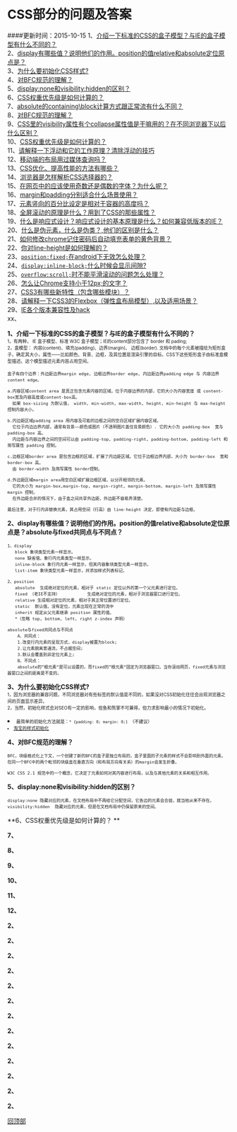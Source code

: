 <a name='回顶部'></a>  
# CSS部分的问题及答案
####更新时间：2015-10-15
1、[介绍一下标准的CSS的盒子模型？与IE的盒子模型有什么不同的？](#1)   
2、[display有哪些值？说明他们的作用。position的值relative和absolute定位原点是？](#2)  
3、[为什么要初始化CSS样式?](#3)  
4、[对BFC规范的理解？](#4)    
5、[display:none和visibility:hidden的区别？](#5)    
6、[CSS权重优先级是如何计算的？ ](#6)   
7、[absolute的containing\block计算方式跟正常流有什么不同？](#7)  
8、[对BFC规范的理解？](#8)  
9、[CSS里的visibility属性有个collapse属性值是干嘛用的？在不同浏览器下以后什么区别？](#9)  
10、[CSS权重优先级是如何计算的？](#10)   
11、[请解释一下浮动和它的工作原理？清除浮动的技巧](#11)   
12、[移动端的布局用过媒体查询吗？](#12)  
13、[CSS优化、提高性能的方法有哪些？](#13)  
14、[浏览器是怎样解析CSS选择器的？](#14)  
15、[在网页中的应该使用奇数还是偶数的字体？为什么呢？](#15)  
16、[margin和padding分别适合什么场景使用？](#16)  
17、[元素竖向的百分比设定是相对于容器的高度吗？](#17)  
18、[全屏滚动的原理是什么？用到了CSS的那些属性？](#18)  
19、[什么是响应式设计？响应式设计的基本原理是什么？如何兼容低版本的IE？](#19)  
20、[什么是伪元素，什么是伪类？,他们的区别是什么？](#20)  
21、[如何修改chrome记住密码后自动填充表单的黄色背景？](#21)  
22、[你对line-height是如何理解的？](#22)  
23、[`position:fixed;`在android下无效怎么处理？](#23)  
24、[`display:inline-block;`什么时候会显示间隙?](#24)  
25、[`overflow:scroll;`时不能平滑滚动的问题怎么处理？](#25)  
26、[怎么让Chrome支持小于12px;的文字？](#26)  
27、[CSS3有哪些新特性（包含哪些模块）？](#27)  
28、[请解释一下CSS3的Flexbox（弹性盒布局模型）,以及适用场景？](#28)  
29、[IE各个版本兼容性及hack](#29)   
xx、[](#) 

<a name='1'></a>
**1、介绍一下标准的CSS的盒子模型？与IE的盒子模型有什么不同的？**  
<font size=1>
1，有两种， IE 盒子模型、标准 W3C 盒子模型；IE的content部分包含了 border 和 pading;  
2，盒模型： 内容(content)、填充(padding)、边界(margin)、 边框(border).
	文档中的每个元素被描绘为矩形盒子。确定其大小，属性——比如颜色、背景、边框，及其位置是渲染引擎的目标。CSS下这些矩形盒子由标准盒模型描述。这个模型描述元素内容占用空间。 

	盒子有四个边界：外边距边界margin edge, 边框边界border edge, 内边距边界padding edge 与 内容边界content edge。

	a.内容区域content area 是真正包含元素内容的区域。位于内容边界的内部，它的大小为内容宽度 或 content-box宽及内容高度或content-box高。
	  如果 box-sizing 为默认值， width, min-width, max-width, height, min-height 与 max-height 控制内容大小。

	b.内边距区域padding area 用内容及可能的边框之间的空白区域扩展内容区域。
	  它位于内边边界内部，通常有背景——颜色或图片（不透明图片盖住背景颜色）. 它的大小为 padding-box  宽与 padding-box 高。
	  内边距与内容边界之间的空间可以由 padding-top, padding-right, padding-bottom, padding-left 和简写属性 padding 控制。

	c.边框区域border area 是包含边框的区域，扩展了内边距区域。它位于边框边界内部，大小为 border-box  宽和 border-box 高。
	  由 border-width 及简写属性 border控制。
	  
	d.外边距区域margin area用空白区域扩展边框区域，以分开相邻的元素。
	  它的大小为 margin-box,margin-top, margin-right, margin-bottom, margin-left 及简写属性 margin 控制。
	  在外边距合并的情况下，由于盒之间共享外边距，外边距不容易弄清楚。

	最后注意，对于行内非替换元素，其占用空间（行高）由 line-height 决定，即使有内边距与边框。
</font>

<a name='2'></a>
**2、display有哪些值？说明他们的作用。position的值relative和absolute定位原点是？absolute与fixed共同点与不同点？**  
<font size=1>

 	1、display
	   block 象块类型元素一样显示。
	   none 缺省值。象行内元素类型一样显示。
	   inline-block 象行内元素一样显示，但其内容象块类型元素一样显示。
	   list-item 象块类型元素一样显示，并添加样式列表标记。  
		
	2、position	
	   absolute  生成绝对定位的元素，相对于 static 定位以外的第一个父元素进行定位。 
	   fixed （老IE不支持）  	        生成绝对定位的元素，相对于浏览器窗口进行定位。 
	   relative 生成相对定位的元素，相对于其正常位置进行定位。 
	   static  默认值。没有定位，元素出现在正常的流中  
	   inherit 规定从父元素继承 position 属性的值。  
	   *（忽略 top, bottom, left, right z-index 声明）

	absolute与fixed共同点与不同点
		A、共同点：
		1.改变行内元素的呈现方式，display被置为block; 
		2.让元素脱离普通流，不占据空间; 
		3.默认会覆盖到非定位元素上;    
		B、不同点：
		absolute的”根元素“是可以设置的，而fixed的”根元素“固定为浏览器窗口。当你滚动网页，fixed元素与浏览器窗口之间的距离是不变的。  
</font>

<a name='3'></a>
**3、为什么要初始化CSS样式?**  
<font size=1>
	1，因为浏览器的兼容问题，不同浏览器对有些标签的默认值是不同的，如果没对CSS初始化往往会出现浏览器之间的页面显示差异。  
	2，当然，初始化样式会对SEO有一定的影响，但鱼和熊掌不可兼得，但力求影响最小的情况下初始化。  
	<li>最简单的初始化方法就是：`* {padding: 0; margin: 0;} `（不建议）</li>
	<li>[淘宝的样式初始化](http://nec.netease.com/framework/css-reset.html)</li>
</font>

<a name='4'></a>
**4、对BFC规范的理解？**  
<font size=1>

	BFC，块级格式化上下文，一个创建了新的BFC的盒子是独立布局的，盒子里面的子元素的样式不会影响到外面的元素。
	在同一个BFC中的两个毗邻的块级盒在垂直方向（和布局方向有关系）的margin会发生折叠。  

	W3C CSS 2.1 规范中的一个概念，它决定了元素如何对其内容进行布局，以及与其他元素的关系和相互作用。
</font>

<a name='5'></a>
**5、display:none和visibility:hidden的区别？**  
<font size=1>

	display:none 隐藏对应的元素，在文档布局中不再给它分配空间，它各边的元素会合拢，就当他从来不存在。
	visibility:hidden  隐藏对应的元素，但是在文档布局中仍保留原来的空间。
</font>

<a name='6'></a>
**6、CSS权重优先级是如何计算的？ **  
<font size=1>

</font>

<a name='7'></a>
**7、**  
<font size=1>

</font>

<a name='8'></a>
**8、**  
<font size=1>

</font>

<a name='9'></a>
**9、**  
<font size=1>

</font>

<a name='10'></a>
**10、**  
<font size=1>

</font>

<a name='11'></a>
**11、**  
<font size=1>

</font>

<a name='12'></a>
**12、**  
<font size=1>

</font>

<a name='1'></a>
**2、**  
<font size=1>

</font>

<a name='1'></a>
**2、**  
<font size=1>

</font>

<a name='1'></a>
**2、**  
<font size=1>

</font>

<a name='1'></a>
**2、**  
<font size=1>

</font>

<a name='1'></a>
**2、**  
<font size=1>

</font>

<a name='1'></a>
**2、**  
<font size=1>

</font>

<a name='1'></a>
**2、**  
<font size=1>

</font>

<a name='1'></a>
**2、**  
<font size=1>

</font>

<a name='1'></a>
**2、**  
<font size=1>

</font>

<a name='1'></a>
**2、**  
<font size=1>

</font>

<a name='1'></a>
**2、**  
<font size=1>

</font>

<a name='1'></a>
**2、**  
<font size=1>

</font>

<a name='1'></a>
**2、**  
<font size=1>

</font>







[回顶部](#回顶部)